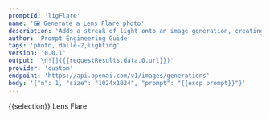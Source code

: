 ```yaml
---
promptId: 'ligFlare'
name: '🖼️ Generate a Lens Flare photo'
description: 'Adds a streak of light onto an image generation, creating the appearance of a bright light source being just outside of the frame.'
author: 'Prompt Engineering Guide'
tags: 'photo, dalle-2,lighting'
version: '0.0.1'
output: '\n![]({{requestResults.data.0.url}})'
provider: 'custom'
endpoint: 'https://api.openai.com/v1/images/generations'
body: '{"n": 1, "size": "1024x1024", "prompt": "{{escp prompt}}"}'
---
```

{{selection}},Lens Flare